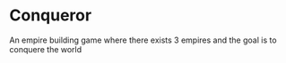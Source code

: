 # Conqueror
An empire building game where there exists 3 empires and the goal is to conquere the world
